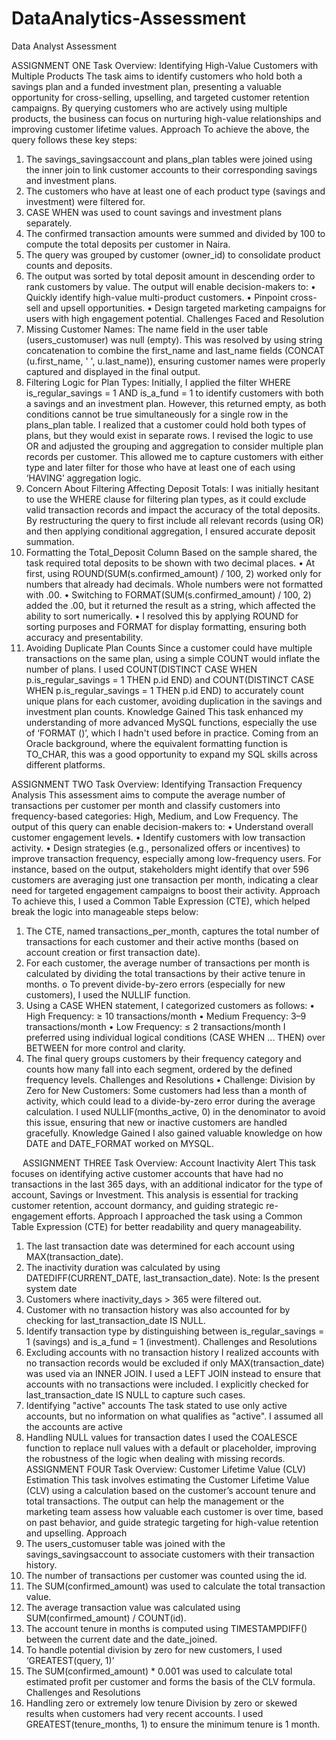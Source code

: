 # DataAnalytics-Assessment
Data Analyst Assessment

ASSIGNMENT ONE
Task Overview: Identifying High-Value Customers with Multiple Products
The task aims to identify customers who hold both a savings plan and a funded investment plan, presenting a valuable opportunity for cross-selling, upselling, and targeted customer retention campaigns. By querying customers who are actively using multiple products, the business can focus on nurturing high-value relationships and improving customer lifetime values.
Approach
To achieve the above, the query follows these key steps:
1.	The savings_savingsaccount and plans_plan tables were joined using the inner join to link customer accounts to their corresponding savings and investment plans.
2.	The customers who have at least one of each product type (savings and investment) were filtered for.
3.	CASE WHEN was used to count savings and investment plans separately.
4.	The confirmed transaction amounts were summed and divided by 100 to compute the total deposits per customer in Naira.
5.	The query was grouped by customer (owner_id) to consolidate product counts and deposits.
6.	The output was sorted by total deposit amount in descending order to rank customers by value.
The output will enable decision-makers to:
•	Quickly identify high-value multi-product customers.
•	Pinpoint cross-sell and upsell opportunities.
•	Design targeted marketing campaigns for users with high engagement potential.
Challenges Faced and Resolution 
1.	Missing Customer Names:
The name field in the user table (users_customuser) was null (empty). This was resolved by using string concatenation to combine the first_name and last_name fields (CONCAT (u.first_name, ' ', u.last_name)), ensuring customer names were properly captured and displayed in the final output.
2.	Filtering Logic for Plan Types: 
Initially, I applied the filter WHERE is_regular_savings = 1 AND is_a_fund = 1 to identify customers with both a savings and an investment plan. However, this returned empty, as both conditions cannot be true simultaneously for a single row in the plans_plan table.
I realized that a customer could hold both types of plans, but they would exist in separate rows. I revised the logic to use OR and adjusted the grouping and aggregation to consider multiple plan records per customer. This allowed me to capture customers with either type and later filter for those who have at least one of each using ‘HAVING’ aggregation logic.
3.	Concern About Filtering Affecting Deposit Totals:
I was initially hesitant to use the WHERE clause for filtering plan types, as it could exclude valid transaction records and impact the accuracy of the total deposits. By restructuring the query to first include all relevant records (using OR) and then applying conditional aggregation, I ensured accurate deposit summation.
4.	Formatting the Total_Deposit Column
Based on the sample shared, the task required total deposits to be shown with two decimal places. 
•	At first, using ROUND(SUM(s.confirmed_amount) / 100, 2) worked only for numbers that already had decimals. Whole numbers were not formatted with .00.
•	Switching to FORMAT(SUM(s.confirmed_amount) / 100, 2) added the .00, but it returned the result as a string, which affected the ability to sort numerically.
•	I resolved this by applying ROUND for sorting purposes and FORMAT for display formatting, ensuring both accuracy and presentability.
5.	Avoiding Duplicate Plan Counts
Since a customer could have multiple transactions on the same plan, using a simple COUNT would inflate the number of plans.
I used COUNT(DISTINCT CASE WHEN p.is_regular_savings = 1 THEN p.id END) and COUNT(DISTINCT CASE WHEN p.is_regular_savings = 1 THEN p.id END)  to accurately count unique plans for each customer, avoiding duplication in the savings and investment plan counts.
Knowledge Gained 
This task enhanced my understanding of more advanced MySQL functions, especially the use of ‘FORMAT ()’, which I hadn't used before in practice. Coming from an Oracle background, where the equivalent formatting function is TO_CHAR, this was a good opportunity to expand my SQL skills across different platforms.

 
ASSIGNMENT TWO 
Task Overview: Identifying Transaction Frequency Analysis
This assessment aims to compute the average number of transactions per customer per month and classify customers into frequency-based categories: High, Medium, and Low Frequency. 
The output of this query can enable decision-makers to:
•	Understand overall customer engagement levels.
•	Identify customers with low transaction activity.
•	Design strategies (e.g., personalized offers or incentives) to improve transaction frequency, especially among low-frequency users.
For instance, based on the output, stakeholders might identify that over 596 customers are averaging just one transaction per month, indicating a clear need for targeted engagement campaigns to boost their activity.
Approach
To achieve this, I used a Common Table Expression (CTE), which helped break the logic into manageable steps below:
1.	The CTE, named transactions_per_month, captures the total number of transactions for each customer and their active months (based on account creation or first transaction date).
2.	For each customer, the average number of transactions per month is calculated by dividing the total transactions by their active tenure in months.
o	To prevent divide-by-zero errors (especially for new customers), I used the NULLIF function.
3.	Using a CASE WHEN statement, I categorized customers as follows:
•	High Frequency: ≥ 10 transactions/month
•	Medium Frequency: 3–9 transactions/month
•	Low Frequency: ≤ 2 transactions/month
I preferred using individual logical conditions (CASE WHEN ... THEN) over BETWEEN for more control and clarity.
4.	The final query groups customers by their frequency category and counts how many fall into each segment, ordered by the defined frequency levels.
Challenges and Resolutions
•	Challenge: Division by Zero for New Customers:
Some customers had less than a month of activity, which could lead to a divide-by-zero error during the average calculation. I used NULLIF(months_active, 0) in the denominator to avoid this issue, ensuring that new or inactive customers are handled gracefully.
Knowledge Gained
I also gained valuable knowledge on how DATE and DATE_FORMAT worked on MYSQL.

 
ASSIGNMENT THREE 
Task Overview: Account Inactivity Alert
This task focuses on identifying active customer accounts that have had no transactions in the last 365 days, with an additional indicator for the type of account, Savings or Investment. This analysis is essential for tracking customer retention, account dormancy, and guiding strategic re-engagement efforts.
Approach
I approached the task using a Common Table Expression (CTE) for better readability and query manageability.
1.	The last transaction date was determined for each account using MAX(transaction_date).
2.	The inactivity duration was calculated by using DATEDIFF(CURRENT_DATE, last_transaction_date). Note: Is the present system date 
3.	Customers where inactivity_days > 365 were filtered out.
4.	Customer with no transaction history was also accounted for by checking for last_transaction_date IS NULL.
5.	Identify transaction type by distinguishing between is_regular_savings = 1 (savings) and is_a_fund = 1 (investment).
Challenges and Resolutions
1.	Excluding accounts with no transaction history
I realized accounts with no transaction records would be excluded if only MAX(transaction_date) was used via an INNER JOIN. I used a LEFT JOIN instead to ensure that accounts with no transactions were included. I explicitly checked for last_transaction_date IS NULL to capture such cases.
2.	Identifying "active" accounts
The task stated to use only active accounts, but no information on what qualifies as "active". I assumed all the accounts are active
3.	Handling NULL values for transaction dates
I used the COALESCE function to replace null values with a default or placeholder, improving the robustness of the logic when dealing with missing records.
 
ASSIGNMENT FOUR
Task Overview: Customer Lifetime Value (CLV) Estimation
This task involves estimating the Customer Lifetime Value (CLV) using a calculation based on the customer’s account tenure and total transactions. The output can help the management or the marketing team assess how valuable each customer is over time, based on past behavior, and guide strategic targeting for high-value retention and upselling.
Approach
1.	The users_customuser table was joined with the savings_savingsaccount to associate customers with their transaction history.
2.	The number of transactions per customer was counted using the id.
3.	The SUM(confirmed_amount) was used to calculate the total transaction value.
4.	The average transaction value was calculated using SUM(confirmed_amount) / COUNT(id).
5.	The account tenure in months is computed using TIMESTAMPDIFF() between the current date and the date_joined.
6.	To handle potential division by zero for new customers, I used ‘GREATEST(query, 1)’
7.	The SUM(confirmed_amount) * 0.001 was used to calculate total estimated profit per customer and forms the basis of the CLV formula.
Challenges and Resolutions
1.	Handling zero or extremely low tenure
Division by zero or skewed results when customers had very recent accounts. I used GREATEST(tenure_months, 1) to ensure the minimum tenure is 1 month.




